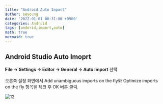 ```yaml
---
title: "Android Auto Import"
author: seyoung
date: '2022-01-01 00:31:00 +0900'
categories: Android
tags: [andorid,import,auto]
math: true
mermaid: true
---
```

## Android Studio Auto Imoprt 
**File -> Settings -> Editor -> General -> Auto Import** 선택 <br><br>
오른쪽 설정 화면에서 Add unambiguous imports on the fly와 Optimize imports on the fly 항목을 체크 후 OK 버튼 클릭.

![12](https://user-images.githubusercontent.com/54762273/147830911-bdcc6bd9-0197-47c7-8c7e-bde75f0f7db9.jpg)


